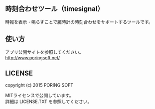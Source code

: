 ## 時刻合わせツール（timesignal）

時報を表示・鳴らすことで腕時計の時刻合わせをサポートするツールです。

## 使い方

アプリ公開サイトを参照してください。  
http://www.poringsoft.net/

## LICENSE

copyright (c) 2015 PORING SOFT  

MITライセンスで公開しています。  
詳細は LICENSE.TXT を参照してください。
